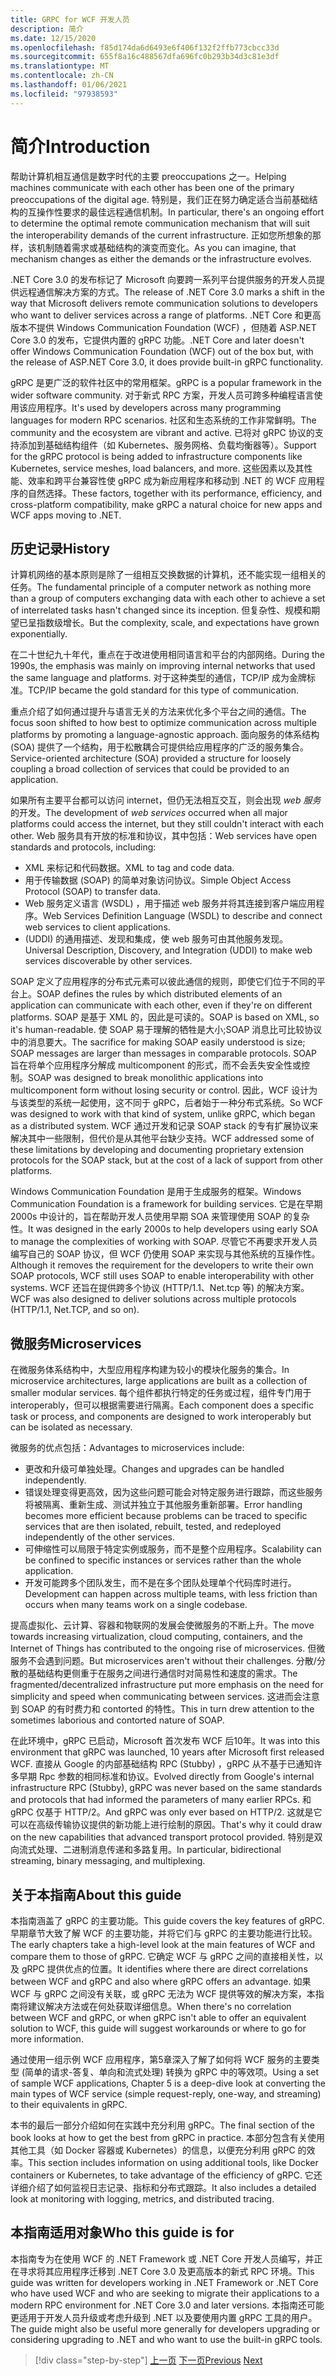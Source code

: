 ```yaml
---
title: GRPC for WCF 开发人员
description: 简介
ms.date: 12/15/2020
ms.openlocfilehash: f85d174da6d6493e6f406f132f2ffb773cbcc33d
ms.sourcegitcommit: 655f8a16c488567dfa696fc0b293b34d3c81e3df
ms.translationtype: MT
ms.contentlocale: zh-CN
ms.lasthandoff: 01/06/2021
ms.locfileid: "97938593"
---
```

# <a name="introduction"></a><span data-ttu-id="64b0c-103">简介</span><span class="sxs-lookup"><span data-stu-id="64b0c-103">Introduction</span></span>

<span data-ttu-id="64b0c-104">帮助计算机相互通信是数字时代的主要 preoccupations 之一。</span><span class="sxs-lookup"><span data-stu-id="64b0c-104">Helping machines communicate with each other has been one of the primary preoccupations of the digital age.</span></span> <span data-ttu-id="64b0c-105">特别是，我们正在努力确定适合当前基础结构的互操作性要求的最佳远程通信机制。</span><span class="sxs-lookup"><span data-stu-id="64b0c-105">In particular, there's an ongoing effort to determine the optimal remote communication mechanism that will suit the interoperability demands of the current infrastructure.</span></span> <span data-ttu-id="64b0c-106">正如您所想象的那样，该机制随着需求或基础结构的演变而变化。</span><span class="sxs-lookup"><span data-stu-id="64b0c-106">As you can imagine, that mechanism changes as either the demands or the infrastructure evolves.</span></span>

<span data-ttu-id="64b0c-107">.NET Core 3.0 的发布标记了 Microsoft 向要跨一系列平台提供服务的开发人员提供远程通信解决方案的方式。</span><span class="sxs-lookup"><span data-stu-id="64b0c-107">The release of .NET Core 3.0 marks a shift in the way that Microsoft delivers remote communication solutions to developers who want to deliver services across a range of platforms.</span></span> <span data-ttu-id="64b0c-108">.NET Core 和更高版本不提供 Windows Communication Foundation (WCF) ，但随着 ASP.NET Core 3.0 的发布，它提供内置的 gRPC 功能。</span><span class="sxs-lookup"><span data-stu-id="64b0c-108">.NET Core and later doesn't offer Windows Communication Foundation (WCF) out of the box but, with the release of ASP.NET Core 3.0, it does provide built-in gRPC functionality.</span></span>

<span data-ttu-id="64b0c-109">gRPC 是更广泛的软件社区中的常用框架。</span><span class="sxs-lookup"><span data-stu-id="64b0c-109">gRPC is a popular framework in the wider software community.</span></span> <span data-ttu-id="64b0c-110">对于新式 RPC 方案，开发人员可跨多种编程语言使用该应用程序。</span><span class="sxs-lookup"><span data-stu-id="64b0c-110">It's used by developers across many programming languages for modern RPC scenarios.</span></span> <span data-ttu-id="64b0c-111">社区和生态系统的工作非常鲜明。</span><span class="sxs-lookup"><span data-stu-id="64b0c-111">The community and the ecosystem are vibrant and active.</span></span> <span data-ttu-id="64b0c-112">已将对 gRPC 协议的支持添加到基础结构组件（如 Kubernetes、服务网格、负载均衡器等）。</span><span class="sxs-lookup"><span data-stu-id="64b0c-112">Support for the gRPC protocol is being added to infrastructure components like Kubernetes, service meshes, load balancers, and more.</span></span> <span data-ttu-id="64b0c-113">这些因素以及其性能、效率和跨平台兼容性使 gRPC 成为新应用程序和移动到 .NET 的 WCF 应用程序的自然选择。</span><span class="sxs-lookup"><span data-stu-id="64b0c-113">These factors, together with its performance, efficiency, and cross-platform compatibility, make gRPC a natural choice for new apps and WCF apps moving to .NET.</span></span>

## <a name="history"></a><span data-ttu-id="64b0c-114">历史记录</span><span class="sxs-lookup"><span data-stu-id="64b0c-114">History</span></span>

<span data-ttu-id="64b0c-115">计算机网络的基本原则是除了一组相互交换数据的计算机，还不能实现一组相关的任务。</span><span class="sxs-lookup"><span data-stu-id="64b0c-115">The fundamental principle of a computer network as nothing more than a group of computers exchanging data with each other to achieve a set of interrelated tasks hasn't changed since its inception.</span></span> <span data-ttu-id="64b0c-116">但复杂性、规模和期望已呈指数级增长。</span><span class="sxs-lookup"><span data-stu-id="64b0c-116">But the complexity, scale, and expectations have grown exponentially.</span></span>

<span data-ttu-id="64b0c-117">在二十世纪九十年代，重点在于改进使用相同语言和平台的内部网络。</span><span class="sxs-lookup"><span data-stu-id="64b0c-117">During the 1990s, the emphasis was mainly on improving internal networks that used the same language and platforms.</span></span> <span data-ttu-id="64b0c-118">对于这种类型的通信，TCP/IP 成为金牌标准。</span><span class="sxs-lookup"><span data-stu-id="64b0c-118">TCP/IP became the gold standard for this type of communication.</span></span>

<span data-ttu-id="64b0c-119">重点介绍了如何通过提升与语言无关的方法来优化多个平台之间的通信。</span><span class="sxs-lookup"><span data-stu-id="64b0c-119">The focus soon shifted to how best to optimize communication across multiple platforms by promoting a language-agnostic approach.</span></span> <span data-ttu-id="64b0c-120">面向服务的体系结构 (SOA) 提供了一个结构，用于松散耦合可提供给应用程序的广泛的服务集合。</span><span class="sxs-lookup"><span data-stu-id="64b0c-120">Service-oriented architecture (SOA) provided a structure for loosely coupling a broad collection of services that could be provided to an application.</span></span>

<span data-ttu-id="64b0c-121">如果所有主要平台都可以访问 internet，但仍无法相互交互，则会出现 *web 服务* 的开发。</span><span class="sxs-lookup"><span data-stu-id="64b0c-121">The development of *web services* occurred when all major platforms could access the internet, but they still couldn't interact with each other.</span></span> <span data-ttu-id="64b0c-122">Web 服务具有开放的标准和协议，其中包括：</span><span class="sxs-lookup"><span data-stu-id="64b0c-122">Web services have open standards and protocols, including:</span></span>

- <span data-ttu-id="64b0c-123">XML 来标记和代码数据。</span><span class="sxs-lookup"><span data-stu-id="64b0c-123">XML to tag and code data.</span></span>
- <span data-ttu-id="64b0c-124">用于传输数据 (SOAP) 的简单对象访问协议。</span><span class="sxs-lookup"><span data-stu-id="64b0c-124">Simple Object Access Protocol (SOAP) to transfer data.</span></span>
- <span data-ttu-id="64b0c-125">Web 服务定义语言 (WSDL) ，用于描述 web 服务并将其连接到客户端应用程序。</span><span class="sxs-lookup"><span data-stu-id="64b0c-125">Web Services Definition Language (WSDL) to describe and connect web services to client applications.</span></span>
- <span data-ttu-id="64b0c-126"> (UDDI) 的通用描述、发现和集成，使 web 服务可由其他服务发现。</span><span class="sxs-lookup"><span data-stu-id="64b0c-126">Universal Description, Discovery, and Integration (UDDI) to make web services discoverable by other services.</span></span>

<span data-ttu-id="64b0c-127">SOAP 定义了应用程序的分布式元素可以彼此通信的规则，即使它们位于不同的平台上。</span><span class="sxs-lookup"><span data-stu-id="64b0c-127">SOAP defines the rules by which distributed elements of an application can communicate with each other, even if they're on different platforms.</span></span> <span data-ttu-id="64b0c-128">SOAP 是基于 XML 的，因此是可读的。</span><span class="sxs-lookup"><span data-stu-id="64b0c-128">SOAP is based on XML, so it's human-readable.</span></span> <span data-ttu-id="64b0c-129">使 SOAP 易于理解的牺牲是大小;SOAP 消息比可比较协议中的消息要大。</span><span class="sxs-lookup"><span data-stu-id="64b0c-129">The sacrifice for making SOAP easily understood is size; SOAP messages are larger than messages in comparable protocols.</span></span> <span data-ttu-id="64b0c-130">SOAP 旨在将单个应用程序分解成 multicomponent 的形式，而不会丢失安全性或控制。</span><span class="sxs-lookup"><span data-stu-id="64b0c-130">SOAP was designed to break monolithic applications into multicomponent form without losing security or control.</span></span> <span data-ttu-id="64b0c-131">因此，WCF 设计为与该类型的系统一起使用，这不同于 gRPC，后者始于一种分布式系统。</span><span class="sxs-lookup"><span data-stu-id="64b0c-131">So WCF was designed to work with that kind of system, unlike gRPC, which began as a distributed system.</span></span> <span data-ttu-id="64b0c-132">WCF 通过开发和记录 SOAP stack 的专有扩展协议来解决其中一些限制，但代价是从其他平台缺少支持。</span><span class="sxs-lookup"><span data-stu-id="64b0c-132">WCF addressed some of these limitations by developing and documenting proprietary extension protocols for the SOAP stack, but at the cost of a lack of support from other platforms.</span></span>

<span data-ttu-id="64b0c-133">Windows Communication Foundation 是用于生成服务的框架。</span><span class="sxs-lookup"><span data-stu-id="64b0c-133">Windows Communication Foundation is a framework for building services.</span></span> <span data-ttu-id="64b0c-134">它是在早期2000s 中设计的，旨在帮助开发人员使用早期 SOA 来管理使用 SOAP 的复杂性。</span><span class="sxs-lookup"><span data-stu-id="64b0c-134">It was designed in the early 2000s to help developers using early SOA to manage the complexities of working with SOAP.</span></span> <span data-ttu-id="64b0c-135">尽管它不再要求开发人员编写自己的 SOAP 协议，但 WCF 仍使用 SOAP 来实现与其他系统的互操作性。</span><span class="sxs-lookup"><span data-stu-id="64b0c-135">Although it removes the requirement for the developers to write their own SOAP protocols, WCF still uses SOAP to enable interoperability with other systems.</span></span> <span data-ttu-id="64b0c-136">WCF 还旨在提供跨多个协议 (HTTP/1.1、Net.tcp 等) 的解决方案。</span><span class="sxs-lookup"><span data-stu-id="64b0c-136">WCF was also designed to deliver solutions across multiple protocols (HTTP/1.1, Net.TCP, and so on).</span></span>

## <a name="microservices"></a><span data-ttu-id="64b0c-137">微服务</span><span class="sxs-lookup"><span data-stu-id="64b0c-137">Microservices</span></span>

<span data-ttu-id="64b0c-138">在微服务体系结构中，大型应用程序构建为较小的模块化服务的集合。</span><span class="sxs-lookup"><span data-stu-id="64b0c-138">In microservice architectures, large applications are built as a collection of smaller modular services.</span></span> <span data-ttu-id="64b0c-139">每个组件都执行特定的任务或过程，组件专门用于 interoperably，但可以根据需要进行隔离。</span><span class="sxs-lookup"><span data-stu-id="64b0c-139">Each component does a specific task or process, and components are designed to work interoperably but can be isolated as necessary.</span></span>

<span data-ttu-id="64b0c-140">微服务的优点包括：</span><span class="sxs-lookup"><span data-stu-id="64b0c-140">Advantages to microservices include:</span></span>

- <span data-ttu-id="64b0c-141">更改和升级可单独处理。</span><span class="sxs-lookup"><span data-stu-id="64b0c-141">Changes and upgrades can be handled independently.</span></span>
- <span data-ttu-id="64b0c-142">错误处理变得更高效，因为这些问题可能会对特定服务进行跟踪，而这些服务将被隔离、重新生成、测试并独立于其他服务重新部署。</span><span class="sxs-lookup"><span data-stu-id="64b0c-142">Error handling becomes more efficient because problems can be traced to specific services that are then isolated, rebuilt, tested, and redeployed independently of the other services.</span></span>
- <span data-ttu-id="64b0c-143">可伸缩性可以局限于特定实例或服务，而不是整个应用程序。</span><span class="sxs-lookup"><span data-stu-id="64b0c-143">Scalability can be confined to specific instances or services rather than the whole application.</span></span>
- <span data-ttu-id="64b0c-144">开发可能跨多个团队发生，而不是在多个团队处理单个代码库时进行。</span><span class="sxs-lookup"><span data-stu-id="64b0c-144">Development can happen across multiple teams, with less friction than occurs when many teams work on a single codebase.</span></span>

<span data-ttu-id="64b0c-145">提高虚拟化、云计算、容器和物联网的发展会使微服务的不断上升。</span><span class="sxs-lookup"><span data-stu-id="64b0c-145">The move towards increasing virtualization, cloud computing, containers, and the Internet of Things has contributed to the ongoing rise of microservices.</span></span> <span data-ttu-id="64b0c-146">但微服务不会遇到问题。</span><span class="sxs-lookup"><span data-stu-id="64b0c-146">But microservices aren't without their challenges.</span></span> <span data-ttu-id="64b0c-147">分散/分散的基础结构更侧重于在服务之间进行通信时对简易性和速度的需求。</span><span class="sxs-lookup"><span data-stu-id="64b0c-147">The fragmented/decentralized infrastructure put more emphasis on the need for simplicity and speed when communicating between services.</span></span> <span data-ttu-id="64b0c-148">这进而会注意到 SOAP 的有时费力和 contorted 的特性。</span><span class="sxs-lookup"><span data-stu-id="64b0c-148">This in turn drew attention to the sometimes laborious and contorted nature of SOAP.</span></span>

<span data-ttu-id="64b0c-149">在此环境中，gRPC 已启动，Microsoft 首次发布 WCF 后10年。</span><span class="sxs-lookup"><span data-stu-id="64b0c-149">It was into this environment that gRPC was launched, 10 years after Microsoft first released WCF.</span></span> <span data-ttu-id="64b0c-150">直接从 Google 的内部基础结构 RPC (Stubby) ，gRPC 从不基于已通知许多早期 Rpc 参数的相同标准和协议。</span><span class="sxs-lookup"><span data-stu-id="64b0c-150">Evolved directly from Google's internal infrastructure RPC (Stubby), gRPC was never based on the same standards and protocols that had informed the parameters of many earlier RPCs.</span></span> <span data-ttu-id="64b0c-151">和 gRPC 仅基于 HTTP/2。</span><span class="sxs-lookup"><span data-stu-id="64b0c-151">And gRPC was only ever based on HTTP/2.</span></span> <span data-ttu-id="64b0c-152">这就是它可以在高级传输协议提供的新功能上进行绘制的原因。</span><span class="sxs-lookup"><span data-stu-id="64b0c-152">That's why it could draw on the new capabilities that advanced transport protocol provided.</span></span> <span data-ttu-id="64b0c-153">特别是双向流式处理、二进制消息传递和多路复用。</span><span class="sxs-lookup"><span data-stu-id="64b0c-153">In particular, bidirectional streaming, binary messaging, and multiplexing.</span></span>

## <a name="about-this-guide"></a><span data-ttu-id="64b0c-154">关于本指南</span><span class="sxs-lookup"><span data-stu-id="64b0c-154">About this guide</span></span>

<span data-ttu-id="64b0c-155">本指南涵盖了 gRPC 的主要功能。</span><span class="sxs-lookup"><span data-stu-id="64b0c-155">This guide covers the key features of gRPC.</span></span> <span data-ttu-id="64b0c-156">早期章节大致了解 WCF 的主要功能，并将它们与 gRPC 的主要功能进行比较。</span><span class="sxs-lookup"><span data-stu-id="64b0c-156">The early chapters take a high-level look at the main features of WCF and compare them to those of gRPC.</span></span> <span data-ttu-id="64b0c-157">它确定 WCF 与 gRPC 之间的直接相关性，以及 gRPC 提供优点的位置。</span><span class="sxs-lookup"><span data-stu-id="64b0c-157">It identifies where there are direct correlations between WCF and gRPC and also where gRPC offers an advantage.</span></span> <span data-ttu-id="64b0c-158">如果 WCF 与 gRPC 之间没有关联，或 gRPC 无法为 WCF 提供等效的解决方案，本指南将建议解决方法或在何处获取详细信息。</span><span class="sxs-lookup"><span data-stu-id="64b0c-158">When there's no correlation between WCF and gRPC, or when gRPC isn't able to offer an equivalent solution to WCF, this guide will suggest workarounds or where to go for more information.</span></span>

<span data-ttu-id="64b0c-159">通过使用一组示例 WCF 应用程序，第5章深入了解了如何将 WCF 服务的主要类型 (简单的请求-答复、单向和流式处理) 转换为 gRPC 中的等效项。</span><span class="sxs-lookup"><span data-stu-id="64b0c-159">Using a set of sample WCF applications, Chapter 5 is a deep-dive look at converting the main types of WCF service (simple request-reply, one-way, and streaming) to their equivalents in gRPC.</span></span>

<span data-ttu-id="64b0c-160">本书的最后一部分介绍如何在实践中充分利用 gRPC。</span><span class="sxs-lookup"><span data-stu-id="64b0c-160">The final section of the book looks at how to get the best from gRPC in practice.</span></span> <span data-ttu-id="64b0c-161">本部分包含有关使用其他工具（如 Docker 容器或 Kubernetes）的信息，以便充分利用 gRPC 的效率。</span><span class="sxs-lookup"><span data-stu-id="64b0c-161">This section includes information on using additional tools, like Docker containers or Kubernetes, to take advantage of the efficiency of gRPC.</span></span> <span data-ttu-id="64b0c-162">它还详细介绍了如何监视日志记录、指标和分布式跟踪。</span><span class="sxs-lookup"><span data-stu-id="64b0c-162">It also includes a detailed look at monitoring with logging, metrics, and distributed tracing.</span></span>

## <a name="who-this-guide-is-for"></a><span data-ttu-id="64b0c-163">本指南适用对象</span><span class="sxs-lookup"><span data-stu-id="64b0c-163">Who this guide is for</span></span>

<span data-ttu-id="64b0c-164">本指南专为在使用 WCF 的 .NET Framework 或 .NET Core 开发人员编写，并正在寻求将其应用程序迁移到 .NET Core 3.0 及更高版本的新式 RPC 环境。</span><span class="sxs-lookup"><span data-stu-id="64b0c-164">This guide was written for developers working in .NET Framework or .NET Core who have used WCF and who are seeking to migrate their applications to a modern RPC environment for .NET Core 3.0 and later versions.</span></span> <span data-ttu-id="64b0c-165">本指南还可能更适用于开发人员升级或考虑升级到 .NET 以及要使用内置 gRPC 工具的用户。</span><span class="sxs-lookup"><span data-stu-id="64b0c-165">The guide might also be useful more generally for developers upgrading or considering upgrading to .NET and who want to use the built-in gRPC tools.</span></span>

>[!div class="step-by-step"]
><span data-ttu-id="64b0c-166">[上一页](index.md)
>[下一页](grpc-overview.md)</span><span class="sxs-lookup"><span data-stu-id="64b0c-166">[Previous](index.md)
[Next](grpc-overview.md)</span></span>
